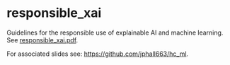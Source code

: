 # responsible_xai
Guidelines for the responsible use of explainable AI and machine learning. See [responsible_xai.pdf](responsible_xai.pdf).

For associated slides see: https://github.com/jphall663/hc_ml.

